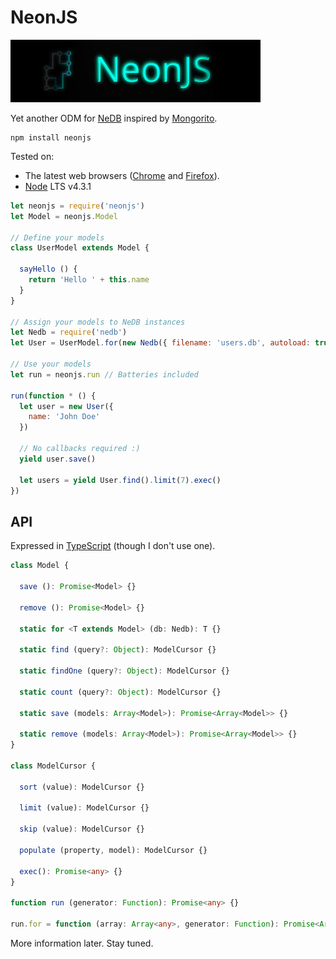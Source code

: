 # NeonJS

![NeonJS Logo](neon.jpg)

Yet another ODM for [NeDB](https://github.com/louischatriot/nedb) inspired by [Mongorito](http://mongorito.com/).

```
npm install neonjs
```

Tested on:
- The latest web browsers ([Chrome](https://www.google.com/chrome/) and [Firefox](https://www.mozilla.org/en-US/firefox/new/)).
- [Node](https://nodejs.org/en/) LTS v4.3.1

```javascript
let neonjs = require('neonjs')
let Model = neonjs.Model

// Define your models
class UserModel extends Model {

  sayHello () {
    return 'Hello ' + this.name
  }
}

// Assign your models to NeDB instances
let Nedb = require('nedb')
let User = UserModel.for(new Nedb({ filename: 'users.db', autoload: true }))

// Use your models
let run = neonjs.run // Batteries included

run(function * () {
  let user = new User({
    name: 'John Doe'
  })

  // No callbacks required :)
  yield user.save()

  let users = yield User.find().limit(7).exec()
})
```

## API

Expressed in [TypeScript](https://www.typescriptlang.org/) (though I don't use one).

```typescript
class Model {

  save (): Promise<Model> {}

  remove (): Promise<Model> {}

  static for <T extends Model> (db: Nedb): T {}

  static find (query?: Object): ModelCursor {}

  static findOne (query?: Object): ModelCursor {}

  static count (query?: Object): ModelCursor {}

  static save (models: Array<Model>): Promise<Array<Model>> {}

  static remove (models: Array<Model>): Promise<Array<Model>> {}
}

class ModelCursor {

  sort (value): ModelCursor {}

  limit (value): ModelCursor {}

  skip (value): ModelCursor {}

  populate (property, model): ModelCursor {}

  exec(): Promise<any> {}
}

function run (generator: Function): Promise<any> {}

run.for = function (array: Array<any>, generator: Function): Promise<Array<any>> {}
```

More information later. Stay tuned.
